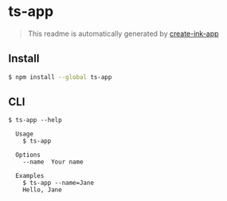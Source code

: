 # ts-app

> This readme is automatically generated by [create-ink-app](https://github.com/vadimdemedes/create-ink-app)

## Install

```bash
$ npm install --global ts-app
```

## CLI

```
$ ts-app --help

  Usage
    $ ts-app

  Options
    --name  Your name

  Examples
    $ ts-app --name=Jane
    Hello, Jane
```
